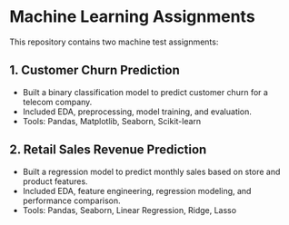 # Machine Learning Assignments

This repository contains two machine test assignments:

##  1. Customer Churn Prediction
- Built a binary classification model to predict customer churn for a telecom company.
- Included EDA, preprocessing, model training, and evaluation.
- Tools: Pandas, Matplotlib, Seaborn, Scikit-learn

##  2. Retail Sales Revenue Prediction
- Built a regression model to predict monthly sales based on store and product features.
- Included EDA, feature engineering, regression modeling, and performance comparison.
- Tools: Pandas, Seaborn, Linear Regression, Ridge, Lasso
